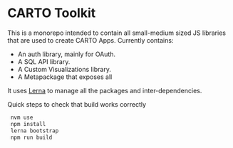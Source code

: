# CARTO Toolkit

This is a monorepo intended to contain all small-medium sized JS libraries that are used to create CARTO Apps. Currently contains:

- An auth library, mainly for OAuth.
- A SQL API library.
- A Custom Visualizations library.
- A Metapackage that exposes all

It uses [Lerna](https://lerna.js.org) to manage all the packages and inter-dependencies.

Quick steps to check that build works correctly

```sh
 nvm use
 npm install
 lerna bootstrap
 npm run build
```
